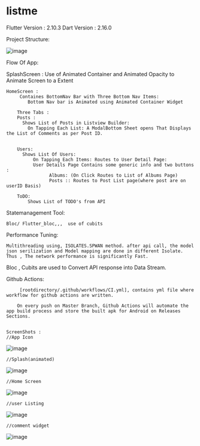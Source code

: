 # listme

Flutter Version : 2.10.3
Dart Version : 2.16.0


Project Structure:

![image](https://user-images.githubusercontent.com/53093990/185200732-6ded7bca-70a6-4bf6-b41f-4a6c4325e2cc.png)




Flow Of App: 

SplashScreen :
    Use of Animated Container and Animated Opacity to Animate Screen to a Extent
    

    HomeScreen :
         Containes BottomNav Bar with Three Bottom Nav Items:
            Bottom Nav bar is Animated using Animated Container Widget
        
        Three Tabs :
        Posts : 
          Shows List of Posts in Listview Builder:
            On Tapping Each List: A ModalBottom Sheet opens That Displays the List of Comments as per Post ID.
        
        
        Users: 
          Shows List Of Users:
              On Tapping Each Items: Routes to User Detail Page:
              User Details Page Contains some generic info and two buttons :
                    Albums: (On Click Routes to List of Albums Page)
                    Posts :: Routes to Post List page(where post are on userID Basis)
        
        ToDO: 
            Shows List of TODO's from API
            
  
  Statemanagement Tool:
  
    Bloc/ Flutter_bloc,,,  use of cubits
  
  
  
  Performance Tuning: 
  
    Multithreading using, ISOLATES.SPWAN method. after api call, the model json serilization and Model mapping are done in different Isolate.
    Thus , The network performance is significantly Fast.
    
    
   Bloc , Cubits are used to Convert API response into Data Stream.
   
   
   Github Actions: 
   
         [rootdirectory/.github/workflows/CI.yml], contains yml file where workflow for github actions are written.
   
        On every push on Master Branch, Github Actions will automate the app build process and store the built apk for Android on Releases Sections.
        
        
    ScreenShots :
    //App Icon
![image](https://user-images.githubusercontent.com/53093990/185212288-527221a9-93e4-4afe-893e-4e2d13e78d76.png)
    
    
    //Splash(animated)
![image](https://user-images.githubusercontent.com/53093990/185211437-27f79207-0342-4254-9c37-901b36f392a6.png)


    //Home Screen
 ![image](https://user-images.githubusercontent.com/53093990/185211483-ab9ef4ec-95af-4f67-abe8-a3d5ba017d3a.png)
    
    
    //user Listing
![image](https://user-images.githubusercontent.com/53093990/185211562-1ffa3272-d3cf-4d4e-bed1-ff9384365e4e.png)

    
    //comment widget
![image](https://user-images.githubusercontent.com/53093990/185211600-0ac57482-baab-4c7c-a063-f8b6c33f3c7c.png)



   
    
   





